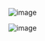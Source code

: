 


![image](https://github.com/kaliraotaran/foodsapi/assets/81376236/9cdd7363-f9e7-477c-b2df-233166e8c5cb)



![image](https://github.com/kaliraotaran/foodsapi/assets/81376236/205c43fb-dabb-4011-93f7-17cc1ac80e66)
